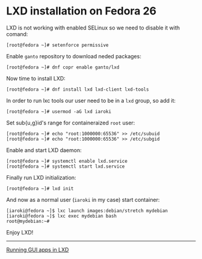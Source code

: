 # LXD installation on Fedora 26

LXD is not working with enabled SELinux so we need to disable it with comand:
```
[root@fedora ~]# setenforce permissive
```

Enable `ganto` repository to download neded packages:
```
[root@fedora ~]# dnf copr enable ganto/lxd
```

Now time to install LXD:
```
[root@fedora ~]# dnf install lxd lxd-client lxd-tools
```

In order to run lxc tools our user need to be in a `lxd` group, so add it:
```
[root@fedora ~]# usermod -aG lxd iaroki
```

Set sub{u,g}id's range for containeraized `root` user:
```
[root@fedora ~]# echo "root:1000000:65536" >> /etc/subuid
[root@fedora ~]# echo "root:1000000:65536" >> /etc/subgid
```

Enable and start LXD daemon:
```
[root@fedora ~]# systemctl enable lxd.service
[root@fedora ~]# systemctl start lxd.service
```

Finally run LXD initialization:
```
[root@fedora ~]# lxd init
```

And now as a normal user (`iaroki` in my case) start container:
```
[iaroki@fedora ~]$ lxc launch images:debian/stretch mydebian
[iaroki@fedora ~]$ lxc exec mydebian bash
root@mydebian:~#
```

Enjoy LXD!

---
[Running GUI apps in LXD](fedoralxdgui.md)

